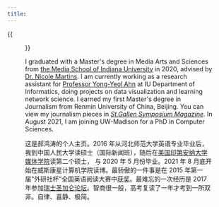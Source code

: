 ```yaml
---
title:
---
```


{{<figure src="/media/great_wall_samll.png" caption="On the Great Wall in 2017, photo by Jude Wang (王秀全)" width="450">}}

I graduated with a Master's degree in Media Arts and Sciences from [the Media School of Indiana University](https://mediaschool.indiana.edu/index.html) in 2020, advised by [Dr. Nicole Martins](https://mediaschool.indiana.edu/people/profile.html?p=nicomart). I am currently working as a research assistant for [Professor Yong-Yeol Ahn](http://yongyeol.com/) at IU Department of Informatics, doing projects on data visualization and learning network science. I earned my first Master's degree in Journalism from Renmin University of China, Beijing. You can view my journalism pieces in [_St.Gallen Symposium Magazine_](https://www.symposium.org/content?a=75). In August 2021, I am joining UW-Madison for a PhD in Computer Sciences. 


这是郝鸿涛的个人主页。2016 年从河北师范大学英语专业毕业后，我到中国人民大学读硕士（国际新闻班），随后在[美国印第安纳大学媒体学院](https://mediaschool.indiana.edu/index.html)读第二个硕士， 与 2020 年 5 月份毕业。2021 年 8 月底开始在威斯康星计算机学院读博。最骄傲的一件事是在 2015 年第一届"外研社杯”全国英语阅读大赛中[获奖](/cn/2020/01/06/fltrp-reading-contest/)。最难忘的一次经历是 2017 年参加[瑞士圣加仑论坛](/cn/2020/01/17/2017-st.gallen-memory/)。智商很一般，高考复读了一年才考到一所双非。自律、喜静、极简。
